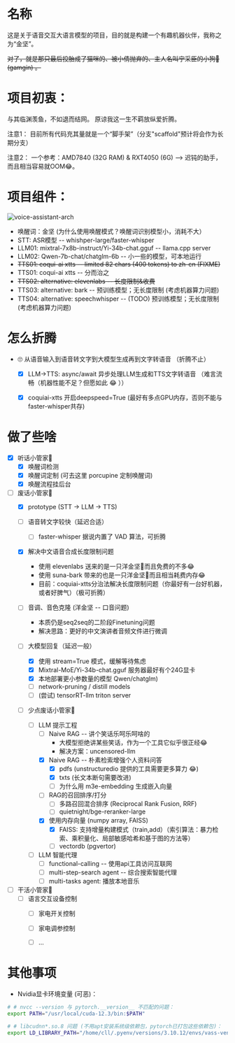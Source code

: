 # 名称

这是关于语音交互大语言模型的项目，目的就是构建一个有趣机器伙伴，我称之为“金坚”。

~~对了，就是那只最后投胎成了猫咪的、被小倩抛弃的、主人名叫宁采臣的小狗🐶 (gamgin) 。~~


# 项目初衷：

与其临渊羡鱼，不如退而结网。
原谅我这一生不羁放纵爱折腾。


注意1：
目前所有代码充其量就是一个“脚手架”（分支"scaffold"预计将会作为长期分支）

注意2：
一个参考：AMD7840 (32G RAM) & RXT4050 (6G) --> 迟钝的助手，而且相当容易就OOM😂。


# 项目组件：

![voice-assistant-arch](./images/voice-assistant-arch.png)

- 唤醒词：金坚 (为什么使用唤醒模式？唤醒词识别模型小，消耗不大）
- STT: ASR模型 -- whishper-large/faster-whisper
- LLM01: mixtral-7x8b-instruct/Yi-34b-chat.gguf -- llama.cpp server
- LLM02: Qwen-7b-chat/chatglm-6b -- 小一些的模型，可本地运行
- ~~TTS01: coqui-ai xtts -- limited 82 chars (400 tokens) to zh-cn (FIXME)~~
- TTS01: coqui-ai xtts -- 分而治之
- ~~TTS02: alternative: elevenlabs  -- 长度限制&收费~~
- TTS03: alternative: bark  -- 预训练模型；无长度限制 (考虑机器算力问题)
- TTS04: alternative: speechwhisper  -- (TODO) 预训练模型；无长度限制 (考虑机器算力问题)


# 怎么折腾

- 🙄 从语音输入到语音转文字到大模型生成再到文字转语音 （折腾不止）
    - [x] LLM->TTS: async/await 异步处理LLM生成和TTS文字转语音 （难言流畅（机器性能不足？但愿如此 😂 ））
    - [x] coquiai-xtts 开启deepspeed=True (最好有多点GPU内存，否则不能与faster-whisper共存)


# 做了些啥

- [x] 听话小管家🐶
    - [x] 唤醒词检测
    - [x] 唤醒词定制 (可去这里 porcupine 定制唤醒词)
    - [x] 唤醒流程挂后台

- [ ] 废话小管家🐶
    - [x] prototype (STT -> LLM -> TTS)
    - [ ] 语音转文字较快（延迟合适）
        - [ ] faster-whisper 据说内置了 VAD 算法，可折腾
    - [x] 解决中文语音合成长度限制问题 
        - 使用 elevenlabs 送来的是一只洋金坚🐶而且免费的不多😂
        - 使用 suna-bark 带来的也是一只洋金坚🐶而且相当耗费内存😂
        - 目前：coquiai-xtts分治法解决长度限制问题（你最好有一台好机器，或者好脾气）（极可折腾）

    - [ ] 音调、音色克隆 (洋金坚 -- 口音问题)
        - 本质仍是seq2seq的二阶段Finetuning问题
        - 解决思路：更好的中文演讲者音频文件进行微调

    - [ ] 大模型回复（延迟一般）
        - [x] 使用 stream=True 模式，缓解等待焦虑
        - [x] Mixtral-MoE/Yi-34b-chat.gguf 服务器最好有个24G显卡
        - [x] 本地部署更小参数量的模型 Qwen/chatglm)
        - [ ] network-pruning / distill models
        - [ ] (尝试) tensorRT-llm triton server

    - [ ] 少点废话小管家🐶
        - [ ] LLM 提示工程
            - [ ] Naive RAG -- 讲个笑话乐呵乐呵啥的
                - 大模型拒绝讲某些笑话，作为一个工具它似乎很正经😂
                - 解决方案：uncensored-llm
            - [x] Naive RAG -- 朴素检索增强个人资料问答
                - [x] pdfs (unstructuredio 提供的工具需要更多算力 😂)
                - [x] txts (长文本断句需要改进)
                - [ ] 为什么用 m3e-embedding 生成嵌入向量
            - [ ] RAG的召回排序/打分
                - [ ] 多路召回混合排序 (Reciprocal Rank Fusion, RRF)
                - [ ] quietnight/bge-reranker-large
            - [x] 使用内存向量 (numpy array, FAISS)
                - [x] FAISS: 支持增量构建模式（train,add）（索引算法：暴力检索、乘积量化、局部敏感哈希和基于图的方法等）
                - [ ] vectordb (pgvertor)
        - [ ] LLM 智能代理
            - [ ] functional-calling -- 使用api工具访问互联网
            - [ ] multi-step-search agent -- 综合搜索智能代理
            - [ ] multi-tasks agent: 播放本地音乐

- [ ] 干活小管家🐶
    - [ ] 语言交互设备控制
        - [ ] 家电开关控制
        - [ ] 家电调参控制
        - [ ] ...


# 其他事项

- Nvidia显卡环境变量 (可恶)：
```sh
# # nvcc --version 与 pytorch.__version__ 不匹配的问题：
export PATH="/usr/local/cuda-12.3/bin:$PATH"

# # libcudnn*.so.8 问题 (不用apt安装系统级依赖包，pytorch已打包这些依赖包)：
export LD_LIBRARY_PATH="/home/cll/.pyenv/versions/3.10.12/envs/vass-venv/lib/python3.10/site-packages/nvidia/cudnn/lib:$LD_LIBRARY_PATH"
```

